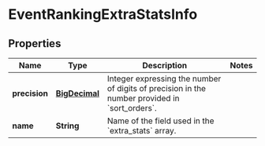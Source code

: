 

# EventRankingExtraStatsInfo

## Properties

Name | Type | Description | Notes
------------ | ------------- | ------------- | -------------
**precision** | [**BigDecimal**](BigDecimal.md) | Integer expressing the number of digits of precision in the number provided in &#x60;sort_orders&#x60;. | 
**name** | **String** | Name of the field used in the &#x60;extra_stats&#x60; array. | 



